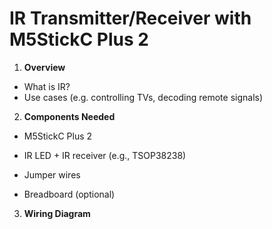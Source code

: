 # IR Transmitter/Receiver with M5StickC Plus 2
1. __Overview__

* What is IR?
* Use cases (e.g. controlling TVs, decoding remote signals)

2. __Components Needed__

* M5StickC Plus 2

* IR LED + IR receiver (e.g., TSOP38238)

* Jumper wires

* Breadboard (optional)

3. __Wiring Diagram__



